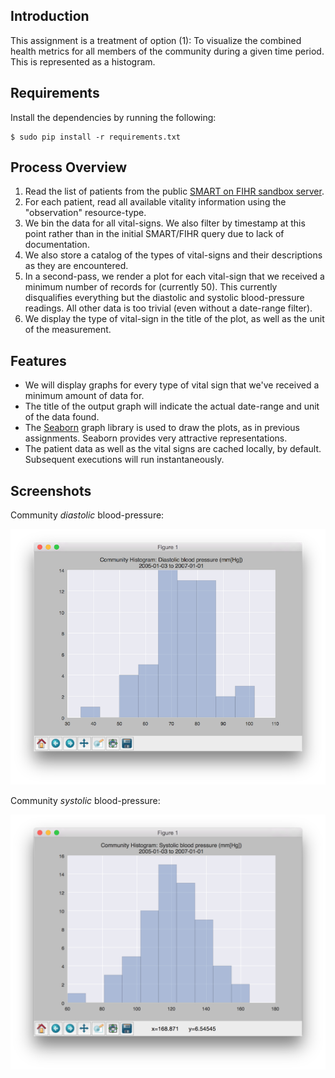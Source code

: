 ## Introduction

This assignment is a treatment of option (1): To visualize the combined health metrics for all members of the community during a given time period. This is represented as a histogram.

## Requirements

Install the dependencies by running the following:

```
$ sudo pip install -r requirements.txt
```

## Process Overview

1. Read the list of patients from the public [SMART on FIHR sandbox server](http://docs.smarthealthit.org/sandbox).
2. For each patient, read all available vitality information using the "observation" resource-type.
3. We bin the data for all vital-signs. We also filter by timestamp at this point rather than in the initial SMART/FIHR query due to lack of documentation.
4. We also store a catalog of the types of vital-signs and their descriptions as they are encountered.
5. In a second-pass, we render a plot for each vital-sign that we received a minimum number of records for (currently 50). This currently disqualifies everything but the diastolic and systolic blood-pressure readings. All other data is too trivial (even without a date-range filter).
6. We display the type of vital-sign in the title of the plot, as well as the unit of the measurement.


## Features

- We will display graphs for every type of vital sign that we've received a minimum amount of data for.
- The title of the output graph will indicate the actual date-range and unit of the data found.
- The [Seaborn](http://stanford.edu/~mwaskom/software/seaborn) graph library is used to draw the plots, as in previous assignments. Seaborn provides very attractive representations.
- The patient data as well as the vital signs are cached locally, by default. Subsequent executions will run instantaneously.


## Screenshots

Community *diastolic* blood-pressure:

![Community diastolic blood-pressure](screenshot_diastolic.png)

Community *systolic* blood-pressure:

![Community systolic blood-pressure](screenshot_systolic.png)
